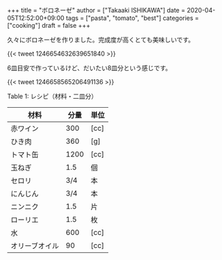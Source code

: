 +++
title = "ボロネーゼ"
author = ["Takaaki ISHIKAWA"]
date = 2020-04-05T12:52:00+09:00
tags = ["pasta", "tomato", "best"]
categories = ["cooking"]
draft = false
+++

久々にボロネーゼを作りました。完成度が高くとても美味しいです。

{{< tweet 1246654632639651840 >}}

6皿目安で作っているけど、だいたい8皿分という感じです。

{{< tweet 1246658565206491136 >}}

<div class="table-caption">
  <span class="table-number">Table 1</span>:
  レシピ（材料・二皿分）
</div>

| 材料    | 分量 | 単位 |
|-------|----|----|
| 赤ワイン | 300  | [cc] |
| ひき肉  | 360  | [g]  |
| トマト缶 | 1200 | [cc] |
| 玉ねぎ  | 1.5  | 個   |
| セロリ  | 3/4  | 本   |
| にんじん | 3/4  | 本   |
| ニンニク | 1.5  | 片   |
| ローリエ | 1.5  | 枚   |
| 水      | 600  | [cc] |
| オリーブオイル | 90   | [cc] |

